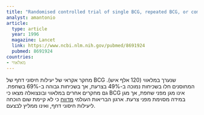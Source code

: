 ```yaml
---
title: "Randomised controlled trial of single BCG, repeated BCG, or combined BCG and killed Mycobacterium leprae vaccine for prevention of leprosy and tuberculosis in Malawi. Karonga Prevention Trial Group"
analyst: amantonio
article:
  type: article
  year: 1996
  magazine: Lancet
  link: https://www.ncbi.nlm.nih.gov/pubmed/8691924
  pubmed: 8691924
countries:
- מאלאווי
---
```


מחקר אקראי של יעילות חיסוני דחף של BCG שנערך במלאווי (120 אלף איש). המחוסנים חלו בשכיחות נמוכה ב-49% בצרעת, אך בשכיחות גבוהה ב-69% בשחפת.
גם מחקרים אחרים במלאווי ובונצואלה מצאו כי BCG אינו מגן מפני שחפת, אך מגן במידה מסוימת מפני צרעת.
ארגון הבריאות העולמי [מדווח](http://apps.who.int/iris/bitstream/10665/260307/1/WER9308-73-96.pdf) כי לא קיימת שום הוכחה ליעילות חיסוני דחף, ואינו ממליץ לבצעם.

